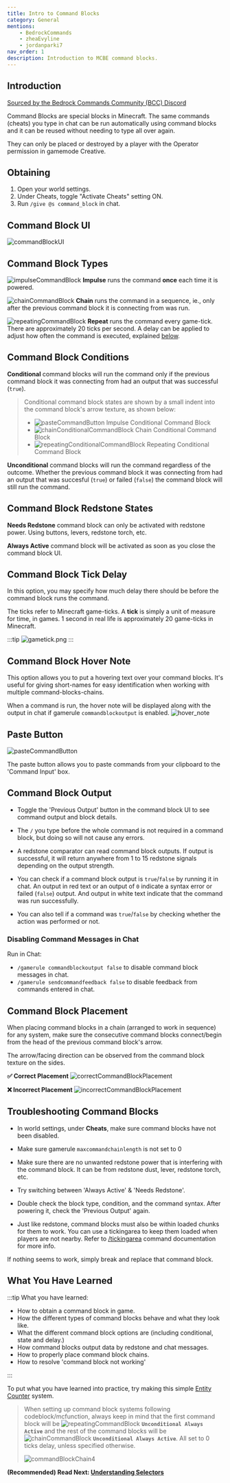 ```yaml
---
title: Intro to Command Blocks
category: General
mentions:
    - BedrockCommands
    - zheaEvyline
    - jordanparki7
nav_order: 1
description: Introduction to MCBE command blocks.
---
```


## Introduction

[Sourced by the Bedrock Commands Community (BCC) Discord](https://discord.gg/SYstTYx5G5)

Command Blocks are special blocks in Minecraft. The same commands (cheats) you type in chat can be run automatically using command blocks and it can be reused without needing to type all over again.

They can only be placed or destroyed by a player with the Operator permission in gamemode Creative.

## Obtaining

1. Open your world settings.
2. Under Cheats, toggle "Activate Cheats" setting ON.
3. Run `/give @s command_block` in chat.

## Command Block UI

![commandBlockUI](/assets/images/commands/commandBlockUI.png)

## Command Block Types

![impulseCommandBlock](/assets/images/commands/impulseCommandBlock.png) **Impulse** runs the command **once** each time it is powered.

![chainCommandBlock](/assets/images/commands/chainCommandBlock.png) **Chain** runs the command in a sequence, ie., only after the previous command block it is connecting from was run.

![repeatingCommandBlock](/assets/images/commands/repeatingCommandBlock.png) **Repeat** runs the command every game-tick. There are approximately 20 ticks per second. A delay can be applied to adjust how often the command is executed, explained [below](/commands/intro-to-command-blocks#command-block-tick-delay).

## Command Block Conditions

**Conditional** command blocks will run the command only if the previous command block it was connecting from had an output that was successful (`true`).

> Conditional command block states are shown by a small indent into the command block's arrow texture, as shown below:
>
> -   ![pasteCommandButton](/assets/images/commands/impulseConditionalCommandBlock.png) Impulse Conditional Command Block
> -   ![chainConditionalCommandBlock](/assets/images/commands/chainConditionalCommandBlock.png) Chain Conditional Command Block
> -   ![repeatingConditionalCommandBlock](/assets/images/commands/repeatingConditionalCommandBlock.png) Repeating Conditional Command Block

**Unconditional** command blocks will run the command regardless of the outcome. Whether the previous command block it was connecting from had an output that was succesful (`true`) or failed (`false`) the command block will still run the command.

## Command Block Redstone States

**Needs Redstone** command block can only be activated with redstone power. Using buttons, levers, redstone torch, etc.

**Always Active** command block will be activated as soon as you close the command block UI.

## Command Block Tick Delay

In this option, you may specify how much delay there should be before the command block runs the command.

The ticks refer to Minecraft game-ticks. A **tick** is simply a unit of measure for time, in games. 1 second in real life is approximately 20 game-ticks in Minecraft.

:::tip
![gametick.png](/assets/images/commands/gametick.png)
:::

## Command Block Hover Note

This option allows you to put a hovering text over your command blocks. It's useful for giving short-names for easy identification when working with multiple command-blocks-chains.

When a command is run, the hover note will be displayed along with the output in chat if gamerule `commandblockoutput` is enabled.
![hover_note](/assets/images/commands/hover_note.png)

## Paste Button

![pasteCommandButton](/assets/images/commands/pasteCommandButton.png)

The paste button allows you to paste commands from your clipboard to the 'Command Input' box.

## Command Block Output

-   Toggle the 'Previous Output' button in the command block UI to see command output and block details.

-   The `/` you type before the whole command is not required in a command block, but doing so will not cause any errors.

-   A redstone comparator can read command block outputs. If output is successful, it will return anywhere from 1 to 15 redstone signals depending on the output strength.

-   You can check if a command block output is `true`/`false` by running it in chat. An output in red text or an output of `0` indicate a syntax error or failed (`false`) output. And output in white text indicate that the command was run successfully.

-   You can also tell if a command was `true`/`false` by checking whether the action was performed or not.

### Disabling Command Messages in Chat

Run in Chat:

-   `/gamerule commandblockoutput false` to disable command block messages in chat.
-   `/gamerule sendcommandfeedback false` to disable feedback from commands entered in chat.

## Command Block Placement

When placing command blocks in a chain (arranged to work in sequence) for any system, make sure the consecutive command blocks connect/begin from the head of the previous command block's arrow.

The arrow/facing direction can be observed from the command block texture on the sides.

**✅ Correct Placement**
![correctCommandBlockPlacement](/assets/images/commands/correctCommandBlockPlacement.png)

**❌ Incorrect Placement**
![incorrectCommandBlockPlacement](/assets/images/commands/incorrectCommandBlockPlacement.png)

## Troubleshooting Command Blocks

-   In world settings, under **Cheats**, make sure command blocks have not been disabled.

-   Make sure gamerule `maxcommandchainlength` is not set to 0

-   Make sure there are no unwanted redstone power that is interfering with the command block. It can be from redstone dust, lever, redstone torch, etc.

-   Try switching between 'Always Active' & 'Needs Redstone'.

-   Double check the block type, condition, and the command syntax. After powering it, check the 'Previous Output' again.

-   Just like redstone, command blocks must also be within loaded chunks for them to work. You can use a tickingarea to keep them loaded when players are not nearby. Refer to [/tickingarea](https://learn.microsoft.com/en-us/minecraft/creator/documents/tickingareacommand) command documentation for more info.

If nothing seems to work, simply break and replace that command block.

## What You Have Learned

:::tip What you have learned:

-   How to obtain a command block in game.
-   How the different types of command blocks behave and what they look like.
-   What the different command block options are (including conditional, state and delay.)
-   How command blocks output data by redstone and chat messages.
-   How to properly place command block chains.
-   How to resolve 'command block not working'

:::

To put what you have learned into practice, try making this simple [Entity Counter](/commands/entity-counter) system.

> When setting up command block systems following codeblock/mcfunction, always keep in mind that the first command block will be ![repeatingCommandBlock](/assets/images/commands/repeatingCommandBlock.png) **`Unconditional Always Active`** and the rest of the command blocks will be ![chainCommandBlock](/assets/images/commands/chainCommandBlock.png) **`Unconditional Always Active`**. All set to 0 ticks delay, unless specified otherwise.
>
> ![commandBlockChain4](/assets/images/commands/commandBlockChain/4.png)

**(Recommended) Read Next: [Understanding Selectors](/commands/selectors)**
